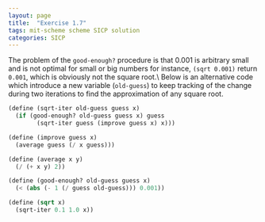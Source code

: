 ```yaml
---
layout: page
title:  "Exercise 1.7"
tags: mit-scheme scheme SICP solution
categories: SICP
---
```

The problem of the `good-enough?` procedure is that 0.001 is arbitrary small and is not optimal for small or big numbers for instance, `(sqrt 0.001)` return `0.001`, which is obviously not the square root.\\
Below is an alternative code which introduce a new variable (`old-guess`) to keep tracking of the change during two iterations to find the approximation of any square root.
```scheme
(define (sqrt-iter old-guess guess x)
  (if (good-enough? old-guess guess x) guess
        (sqrt-iter guess (improve guess x) x)))

(define (improve guess x)
  (average guess (/ x guess)))

(define (average x y)
  (/ (+ x y) 2))

(define (good-enough? old-guess guess x)
  (< (abs (- 1 (/ guess old-guess))) 0.001))

(define (sqrt x)
  (sqrt-iter 0.1 1.0 x))
```
